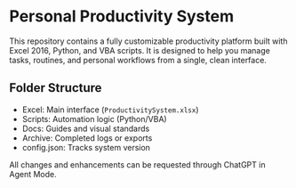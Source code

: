 # Personal Productivity System

This repository contains a fully customizable productivity platform built with Excel 2016, Python, and VBA scripts. It is designed to help you manage tasks, routines, and personal workflows from a single, clean interface.

## Folder Structure
- Excel: Main interface (`ProductivitySystem.xlsx`)
- Scripts: Automation logic (Python/VBA)
- Docs: Guides and visual standards
- Archive: Completed logs or exports
- config.json: Tracks system version

All changes and enhancements can be requested through ChatGPT in Agent Mode.
